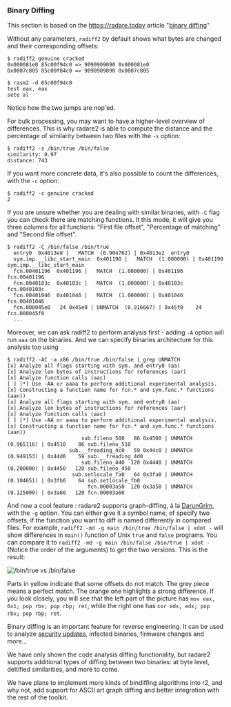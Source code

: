 ### Binary Diffing

This section is based on the <https://radare.today> article "[binary diffing](https://radareorg.github.io/blog/posts/binary-diffing/)"

Without any parameters, `radiff2` by default shows what bytes are changed and their corresponding offsets:

```console
$ radiff2 genuine cracked
0x000081e0 85c00f94c0 => 9090909090 0x000081e0
0x0007c805 85c00f84c0 => 9090909090 0x0007c805

$ rasm2 -d 85c00f94c0
test eax, eax
sete al
```

Notice how the two jumps are nop'ed.

For bulk processing, you may want to have a higher-level overview of differences. This is why radare2 is able to compute the distance and the percentage of similarity between two files with the `-s` option:

```console
$ radiff2 -s /bin/true /bin/false
similarity: 0.97
distance: 743
```

If you want more concrete data, it's also possible to count the differences, with the `-c` option:

```console
$ radiff2 -c genuine cracked
2
```

If you are unsure whether you are dealing with similar binaries, with `-C` flag you can check there are matching functions. It this mode, it will give you three columns for all functions: "First file offset", "Percentage of matching" and "Second file offset".

```console
$ radiff2 -C /bin/false /bin/true
  entry0  0x4013e8 |   MATCH  (0.904762) | 0x4013e2  entry0
  sym.imp.__libc_start_main  0x401190 |   MATCH  (1.000000) | 0x401190  sym.imp.__libc_start_main
  fcn.00401196  0x401196 |   MATCH  (1.000000) | 0x401196  fcn.00401196
  fcn.0040103c  0x40103c |   MATCH  (1.000000) | 0x40103c  fcn.0040103c
  fcn.00401046  0x401046 |   MATCH  (1.000000) | 0x401046  fcn.00401046
  fcn.000045e0   24 0x45e0 | UNMATCH  (0.916667) | 0x45f0    24 fcn.000045f0
  ...
```

Moreover, we can ask radiff2 to perform analysis first - adding `-A` option will run `aaa` on the binaries.
And we can specify binaries architecture for this analysis too using

```console
$ radiff2 -AC -a x86 /bin/true /bin/false | grep UNMATCH
[x] Analyze all flags starting with sym. and entry0 (aa)
[x] Analyze len bytes of instructions for references (aar)
[x] Analyze function calls (aac)
[ ] [*] Use -AA or aaaa to perform additional experimental analysis.
[x] Constructing a function name for fcn.* and sym.func.* functions (aan))
[x] Analyze all flags starting with sym. and entry0 (aa)
[x] Analyze len bytes of instructions for references (aar)
[x] Analyze function calls (aac)
[ ] [*] Use -AA or aaaa to perform additional experimental analysis.
[x] Constructing a function name for fcn.* and sym.func.* functions (aan))
                        sub.fileno_500   86 0x4500 | UNMATCH  (0.965116) | 0x4510    86 sub.fileno_510
                    sub.__freading_4c0   59 0x44c0 | UNMATCH  (0.949153) | 0x44d0    59 sub.__freading_4d0
                        sub.fileno_440  120 0x4440 | UNMATCH  (0.200000) | 0x4450   120 sub.fileno_450
                     sub.setlocale_fa0   64 0x3fa0 | UNMATCH  (0.104651) | 0x3fb0    64 sub.setlocale_fb0
                          fcn.00003a50  120 0x3a50 | UNMATCH  (0.125000) | 0x3a60   120 fcn.00003a60
```

And now a cool feature : radare2 supports graph-diffing, à la [DarunGrim](http://www.darungrim.org/), with the `-g` option. You can either give it a symbol name, of specify two offsets, if the function you want to diff is named differently in compared files. For example, `radiff2 -md -g main /bin/true /bin/false | xdot -` will show differences in `main()` function of Unix `true` and `false` programs. You can compare it to `radiff2 -md -g main /bin/false /bin/true | xdot -` (Notice the order of the arguments) to get the two versions.
This is the result:

![/bin/true vs /bin/false](img/true_false2.png)

Parts in yellow indicate that some offsets do not match. The grey piece means a perfect match. The orange one highlights a strong difference. If you look closely, you will see that the left part of the picture has `mov eax, 0x1; pop rbx; pop rbp; ret`, while the right one has `xor edx, edx; pop rbx; pop rbp; ret`.

Binary diffing is an important feature for reverse engineering. It can be used to analyze [security updates](https://en.wikipedia.org/wiki/Patch_Tuesday), infected binaries, firmware changes and more...

We have only shown the code analysis diffing functionality, but radare2 supports additional types of diffing between two binaries: at byte level, deltified similarities, and more to come.

We have plans to implement more kinds of bindiffing algorithms into r2, and why not, add support for ASCII art graph diffing and better integration with the rest of the toolkit.
